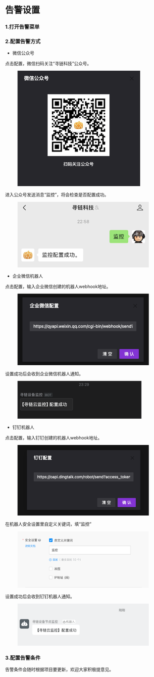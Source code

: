 # 告警设置

### 1.打开告警菜单

### 2.配置告警方式

* 微信公众号

点击配置，微信扫码关注“寻链科技”公众号。

<figure><img src=".gitbook/assets/image (8).png" alt=""><figcaption></figcaption></figure>

进入公众号发送消息“监控”，将会检查是否配置成功。

<figure><img src=".gitbook/assets/image (10).png" alt=""><figcaption></figcaption></figure>

* 企业微信机器人

点击配置，输入企业微信创建的机器人webhook地址。

<figure><img src=".gitbook/assets/image (11).png" alt=""><figcaption></figcaption></figure>

设置成功后会收到企业微信机器人通知。

<figure><img src=".gitbook/assets/image (15).png" alt=""><figcaption></figcaption></figure>

* 钉钉机器人

点击配置，输入钉钉创建的机器人webhook地址。

<figure><img src=".gitbook/assets/image (13).png" alt=""><figcaption></figcaption></figure>

在机器人安全设置里自定义关键词，填“监控”

<figure><img src=".gitbook/assets/image (12).png" alt=""><figcaption></figcaption></figure>

设置成功后会收到钉钉机器人通知。

<figure><img src=".gitbook/assets/image (14).png" alt=""><figcaption></figcaption></figure>

### 3.配置告警条件

告警条件会随时根据项目要更新，欢迎大家积极提意见。
